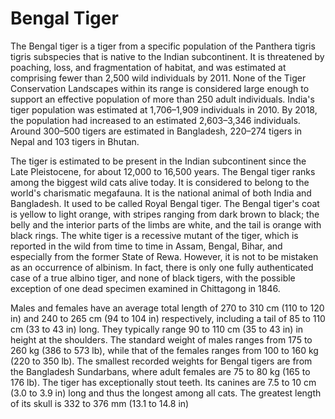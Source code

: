 # Bengal Tiger
The Bengal tiger is a tiger from a specific population of the Panthera tigris tigris subspecies that is native to the Indian subcontinent. It is threatened by poaching, loss, and fragmentation of habitat, and was estimated at comprising fewer than 2,500 wild individuals by 2011. None of the Tiger Conservation Landscapes within its range is considered large enough to support an effective population of more than 250 adult individuals. India's tiger population was estimated at 1,706–1,909 individuals in 2010. By 2018, the population had increased to an estimated 2,603–3,346 individuals. Around 300–500 tigers are estimated in Bangladesh, 220–274 tigers in Nepal and 103 tigers in Bhutan.

The tiger is estimated to be present in the Indian subcontinent since the Late Pleistocene, for about 12,000 to 16,500 years. The Bengal tiger ranks among the biggest wild cats alive today. It is considered to belong to the world's charismatic megafauna. It is the national animal of both India and Bangladesh. It used to be called Royal Bengal tiger. The Bengal tiger's coat is yellow to light orange, with stripes ranging from dark brown to black; the belly and the interior parts of the limbs are white, and the tail is orange with black rings. The white tiger is a recessive mutant of the tiger, which is reported in the wild from time to time in Assam, Bengal, Bihar, and especially from the former State of Rewa. However, it is not to be mistaken as an occurrence of albinism. In fact, there is only one fully authenticated case of a true albino tiger, and none of black tigers, with the possible exception of one dead specimen examined in Chittagong in 1846.

Males and females have an average total length of 270 to 310 cm (110 to 120 in) and 240 to 265 cm (94 to 104 in) respectively, including a tail of 85 to 110 cm (33 to 43 in) long. They typically range 90 to 110 cm (35 to 43 in) in height at the shoulders. The standard weight of males ranges from 175 to 260 kg (386 to 573 lb), while that of the females ranges from 100 to 160 kg (220 to 350 lb). The smallest recorded weights for Bengal tigers are from the Bangladesh Sundarbans, where adult females are 75 to 80 kg (165 to 176 lb). The tiger has exceptionally stout teeth. Its canines are 7.5 to 10 cm (3.0 to 3.9 in) long and thus the longest among all cats. The greatest length of its skull is 332 to 376 mm (13.1 to 14.8 in)

